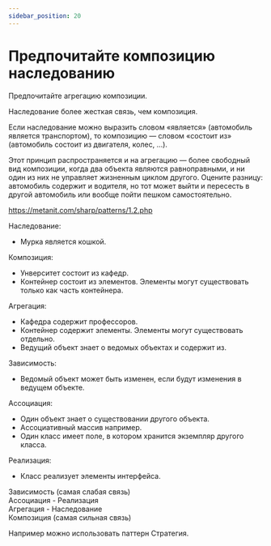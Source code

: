```yaml
---
sidebar_position: 20
---
```


Предпочитайте композицию наследованию
=====================================

Предпочитайте агрегацию композиции.

Наследование более жесткая связь, чем композиция.

Если наследование можно выразить словом «является» (автомобиль является транспортом), 
то композицию — словом «состоит из» (автомобиль состоит из двигателя, колес, ...).

Этот принцип распространяется и на агрегацию — более свободный вид композиции, когда два объекта являются
равноправными, и ни один из них не управляет жизненным циклом другого. Оцените разницу: автомобиль содержит и
водителя, но тот может выйти и пересесть в другой автомобиль или вообще пойти пешком самостоятельно.

https://metanit.com/sharp/patterns/1.2.php

Наследование: 
- Мурка является кошкой.

Композиция: 
- Унверситет состоит из кафедр. 
- Контейнер состоит из элементов. Элементы могут существовать только как часть контейнера.

Агрегация: 
- Кафедра содержит профессоров. 
- Контейнер содержит элементы. Элементы могут существовать отдельно.
- Ведущий объект знает о ведомых объектах и содержит из. 

Зависимость: 
- Ведомый объект может быть изменен, если будут изменения в ведущем объекте.

Ассоциация: 
- Один объект знает о существовании другого объекта. 
- Ассоциативный массив например. 
- Один класс имеет поле, в котором хранится экземпляр другого класса.

Реализация: 
- Класс реализует элементы интерфейса. 

Зависимость (самая слабая связь)  
Ассоциация - Реализация  
Агрегация - Наследование  
Композиция (самая сильная связь)  

Например можно использовать паттерн Стратегия.

